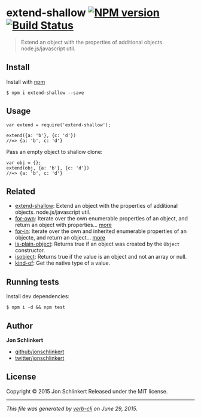 extend-shallow [![NPM version](https://badge.fury.io/js/extend-shallow.svg)](http://badge.fury.io/js/extend-shallow) [![Build Status](https://travis-ci.org/jonschlinkert/extend-shallow.svg)](https://travis-ci.org/jonschlinkert/extend-shallow)
==================================================================================================================================================================================================================================================

> Extend an object with the properties of additional objects. node.js/javascript util.

Install
-------

Install with [npm](https://www.npmjs.com/)

    $ npm i extend-shallow --save

Usage
-----

    var extend = require('extend-shallow');

    extend({a: 'b'}, {c: 'd'})
    //=> {a: 'b', c: 'd'}

Pass an empty object to shallow clone:

    var obj = {};
    extend(obj, {a: 'b'}, {c: 'd'})
    //=> {a: 'b', c: 'd'}

Related
-------

-   [extend-shallow](https://github.com/jonschlinkert/extend-shallow): Extend an object with the properties of additional objects. node.js/javascript util.
-   [for-own](https://github.com/jonschlinkert/for-own): Iterate over the own enumerable properties of an object, and return an object with properties… [more](https://github.com/jonschlinkert/for-own)
-   [for-in](https://github.com/jonschlinkert/for-in): Iterate over the own and inherited enumerable properties of an objecte, and return an object… [more](https://github.com/jonschlinkert/for-in)
-   [is-plain-object](https://github.com/jonschlinkert/is-plain-object): Returns true if an object was created by the `Object` constructor.
-   [isobject](https://github.com/jonschlinkert/isobject): Returns true if the value is an object and not an array or null.
-   [kind-of](https://github.com/jonschlinkert/kind-of): Get the native type of a value.

Running tests
-------------

Install dev dependencies:

    $ npm i -d && npm test

Author
------

**Jon Schlinkert**

-   [github/jonschlinkert](https://github.com/jonschlinkert)
-   [twitter/jonschlinkert](http://twitter.com/jonschlinkert)

License
-------

Copyright © 2015 Jon Schlinkert Released under the MIT license.

------------------------------------------------------------------------

*This file was generated by [verb-cli](https://github.com/assemble/verb-cli) on June 29, 2015.*
